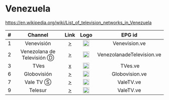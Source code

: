 <h1>Venezuela</h1>

https://en.wikipedia.org/wiki/List_of_television_networks_in_Venezuela

| #   | Channel         | Link  | Logo | EPG id |
|:---:|:---------------:|:-----:|:----:|:------:|
| 1   | Venevisión      | [>](https://venevision.akamaized.net/hls/live/2098814/VENEVISION/master.m3u8) | <img height="20" src="https://upload.wikimedia.org/wikipedia/commons/thumb/0/0a/Logotipo_de_Venevisi%C3%B3n.svg/641px-Logotipo_de_Venevisi%C3%B3n.svg.png"/> | Venevision.ve |
| 2   | Venezolana de Televisión Ⓓ | [>](https://www.dailymotion.com/embed/video/x828i6j) | <img height="20" src="https://upload.wikimedia.org/wikipedia/commons/thumb/4/42/Venezolana_de_Televisi%C3%B3n_2018.svg/640px-Venezolana_de_Televisi%C3%B3n_2018.svg.png"/> | VenezolanadeTelevision.ve |
| 3   | TVes            | [x](https://ls.tves.gob.ve/hls/tves.m3u8) | <img height="20" src="https://i.imgur.com/QX5DVUB.png"/> | TVes.ve |
| 6   | Globovisión     | [>](https://vcp5.myplaytv.com/globovision/globovision/playlist.m3u8) | <img height="20" src="https://upload.wikimedia.org/wikipedia/en/4/47/Globovisi%C3%B3n_logo_2013.png"/> | Globovision.ve |
| 7   | Vale TV Ⓢ       | [>](https://vcp2.myplaytv.com/valetv/valetv/playlist.m3u8) | <img height="20" src="https://upload.wikimedia.org/wikipedia/commons/9/98/Logo_de_VALE_TV.png"/> | ValeTV.ve |
| 9   | Telesur         | [>](https://raw.githubusercontent.com/BellezaEmporium/IPTV_Exception/master/channels/ve/telesur.m3u8) | <img height="20" src="https://upload.wikimedia.org/wikipedia/commons/9/98/Logo_de_VALE_TV.png"/> | ValeTV.ve |

